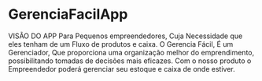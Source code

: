 # GerenciaFacilApp
VISÃO DO APP Para Pequenos empreendedores, Cuja Necessidade que eles tenham de um Fluxo de produtos e caixa. O Gerencia Fácil, É um Gerenciador, Que proporciona uma organização melhor do emprendimento, possibilitando tomadas de decisões mais eficazes. Com o nosso produto o Empreendedor poderá gerenciar seu estoque e caixa de onde estiver.
